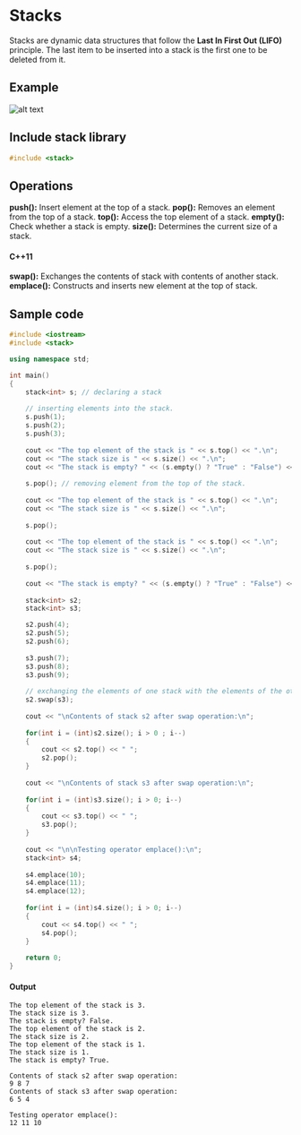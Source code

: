 # Stacks

Stacks are dynamic data structures that follow the **Last In First Out (LIFO)** principle. The last item to be inserted into a stack is the first one to be deleted from it.

## Example

![alt text](https://he-s3.s3.amazonaws.com/media/uploads/9a74c87.png)

## Include stack library

```cpp
#include <stack>
```

## Operations

**push():** Insert element at the top of a stack.
**pop():** Removes an element from the top of a stack.
**top():** Access the top element of a stack.
**empty():** Check whether a stack is empty.
**size():** Determines the current size of a stack.

#### C++11
**swap():** Exchanges the contents of stack with contents of another stack.
**emplace():** Constructs and inserts new element at the top of stack.

## Sample code

```cpp
#include <iostream>
#include <stack>

using namespace std;

int main()
{
	stack<int> s; // declaring a stack
	
	// inserting elements into the stack.
	s.push(1);
	s.push(2);
	s.push(3);
	
	cout << "The top element of the stack is " << s.top() << ".\n";
	cout << "The stack size is " << s.size() << ".\n";
	cout << "The stack is empty? " << (s.empty() ? "True" : "False") << ".\n";
	
	s.pop(); // removing element from the top of the stack.
	
	cout << "The top element of the stack is " << s.top() << ".\n";
	cout << "The stack size is " << s.size() << ".\n";
	
	s.pop();
	
	cout << "The top element of the stack is " << s.top() << ".\n";
	cout << "The stack size is " << s.size() << ".\n";
	
	s.pop();
	
	cout << "The stack is empty? " << (s.empty() ? "True" : "False") << ".\n";
	
	stack<int> s2;
	stack<int> s3;

	s2.push(4);
	s2.push(5);
	s2.push(6);
	
	s3.push(7);
	s3.push(8);
	s3.push(9);
	
	// exchanging the elements of one stack with the elements of the other stack.
	s2.swap(s3);
	
	cout << "\nContents of stack s2 after swap operation:\n";
	
	for(int i = (int)s2.size(); i > 0 ; i--)
	{
		cout << s2.top() << " ";
		s2.pop();
	}
	
	cout << "\nContents of stack s3 after swap operation:\n";
	
	for(int i = (int)s3.size(); i > 0; i--)
	{
		cout << s3.top() << " ";
		s3.pop();
	}
	
	cout << "\n\nTesting operator emplace():\n";
	stack<int> s4;
	
	s4.emplace(10);
	s4.emplace(11);
	s4.emplace(12);
	
	for(int i = (int)s4.size(); i > 0; i--)
	{
		cout << s4.top() << " ";
		s4.pop();
	}
	
	return 0;
}
```

#### Output

```
The top element of the stack is 3.
The stack size is 3.
The stack is empty? False.
The top element of the stack is 2.
The stack size is 2.
The top element of the stack is 1.
The stack size is 1.
The stack is empty? True.

Contents of stack s2 after swap operation:
9 8 7 
Contents of stack s3 after swap operation:
6 5 4 

Testing operator emplace():
12 11 10 
```